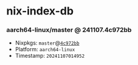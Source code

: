 # nix-index-db
### aarch64-linux/master @ 241107.4c972bb
- Nixpkgs: `master`@[`4c972bb`](https://github.com/NixOS/nixpkgs/commit/4c972bb0ce8f14c4cea3072706318b993af15ca7)
- Platform: `aarch64-linux`
- Timestamp: `20241107014952`

